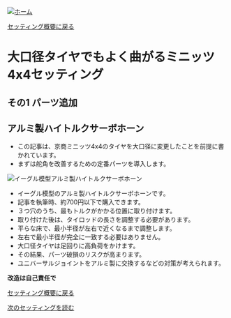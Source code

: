 [![ホーム](/blog/logo.002.png "Kobe Crawlers")](/blog)

[セッティング概要に戻る](/blog/index_of_steering_settings)

# 大口径タイヤでもよく曲がるミニッツ4x4セッティング
## その1 パーツ追加
## アルミ製ハイトルクサーボホーン

- この記事は、京商ミニッツ4x4のタイヤを大口径に変更したことを前提に書かれています。
- まずは舵角を改善するための定番パーツを導入します。

![イーグル模型アルミ製ハイトルクサーボホーン](/blog/steering_settings_AL_HT_servo_horn/AL_HT_servo_horn.jpg "イーグル模型アルミ製ハイトルクサーボホーン")

- イーグル模型のアルミ製ハイトルクサーボホーンです。
- 記事を執筆時、約700円以下で購入できます。
- ３つ穴のうち、最もトルクがかかる位置に取り付けます。
- 取り付けた後は、タイロッドの長さを調整する必要があります。
- 平らな床で、最小半径が左右で近くなるまで調整します。
- 左右で最小半径が完全に一致する必要はありません。
- 大口径タイヤは足回りに高負荷をかけます。
- その結果、パーツ破損のリスクが高まります。
- ユニバーサルジョイントをアルミ製に交換するなどの対策が考えられます。

**改造は自己責任で**

[セッティング概要に戻る](/blog/index_of_steering_settings)

[次のセッティングを読む](/blog/steering_settings_spring_invalidation)
